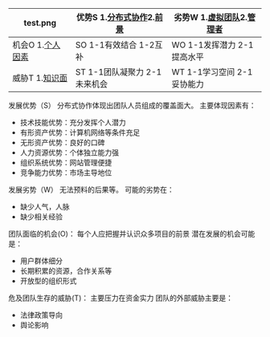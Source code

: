|test.png|优势S 1.[分布式协作](equn.org)2.[前景]()|劣势W 1.[虚拟团队](equn.com)2.[管理者]()|
|---|---|---------|
|机会O 1.[个人因素](vath.xicp.cn/test)|SO 1-1有效结合 1-2互补|WO 1-1发挥潜力 2-1提高水平 |
|威胁T 1.[知识面](teamchina)|ST 1-1团队凝聚力 2-1未来机会|WT 1-1学习空间 2-1妥协能力 |

发展优势（S）
    分布式协作体现出团队人员组成的覆盖面大。
    主要体现因素有：
* 技术技能优势：充分发挥个人潜力
* 有形资产优势：计算机网络等条件充足
* 无形资产优势：良好的口碑
* 人力资源优势：个体独立能力强
* 组织系统优势：网站管理便捷
* 竞争能力优势：市场主导地位

发展劣势（W）
    无法预料的后果等。
    可能的劣势在：
* 缺少人气，人脉
* 缺少相关经验


团队面临的机会(O)：
    每个人应把握并认识众多项目的前景
    潜在发展的机会可能是：
* 用户群体细分
* 长期积累的资源，合作关系等
* 开放型的组织形式

危及团队生存的威胁(T)：
    主要压力在资金实力
    团队的外部威胁主要是：
* 法律政策导向
* 舆论影响